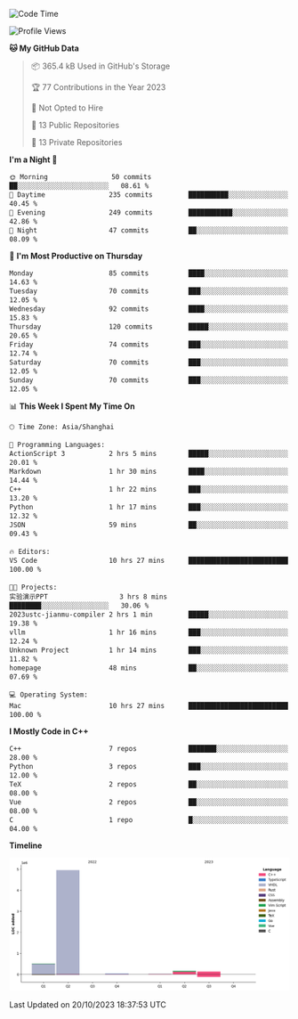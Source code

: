<!--START_SECTION:waka-->
![Code Time](http://img.shields.io/badge/Code%20Time-240%20hrs%2010%20mins-blue)

![Profile Views](http://img.shields.io/badge/Profile%20Views-9-blue)

**🐱 My GitHub Data** 

> 📦 365.4 kB Used in GitHub's Storage 
 > 
> 🏆 77 Contributions in the Year 2023
 > 
> 🚫 Not Opted to Hire
 > 
> 📜 13 Public Repositories 
 > 
> 🔑 13 Private Repositories 
 > 
**I'm a Night 🦉** 

```text
🌞 Morning                50 commits          ██░░░░░░░░░░░░░░░░░░░░░░░   08.61 % 
🌆 Daytime                235 commits         ██████████░░░░░░░░░░░░░░░   40.45 % 
🌃 Evening                249 commits         ███████████░░░░░░░░░░░░░░   42.86 % 
🌙 Night                  47 commits          ██░░░░░░░░░░░░░░░░░░░░░░░   08.09 % 
```
📅 **I'm Most Productive on Thursday** 

```text
Monday                   85 commits          ████░░░░░░░░░░░░░░░░░░░░░   14.63 % 
Tuesday                  70 commits          ███░░░░░░░░░░░░░░░░░░░░░░   12.05 % 
Wednesday                92 commits          ████░░░░░░░░░░░░░░░░░░░░░   15.83 % 
Thursday                 120 commits         █████░░░░░░░░░░░░░░░░░░░░   20.65 % 
Friday                   74 commits          ███░░░░░░░░░░░░░░░░░░░░░░   12.74 % 
Saturday                 70 commits          ███░░░░░░░░░░░░░░░░░░░░░░   12.05 % 
Sunday                   70 commits          ███░░░░░░░░░░░░░░░░░░░░░░   12.05 % 
```


📊 **This Week I Spent My Time On** 

```text
🕑︎ Time Zone: Asia/Shanghai

💬 Programming Languages: 
ActionScript 3           2 hrs 5 mins        █████░░░░░░░░░░░░░░░░░░░░   20.01 % 
Markdown                 1 hr 30 mins        ████░░░░░░░░░░░░░░░░░░░░░   14.44 % 
C++                      1 hr 22 mins        ███░░░░░░░░░░░░░░░░░░░░░░   13.20 % 
Python                   1 hr 17 mins        ███░░░░░░░░░░░░░░░░░░░░░░   12.32 % 
JSON                     59 mins             ██░░░░░░░░░░░░░░░░░░░░░░░   09.43 % 

🔥 Editors: 
VS Code                  10 hrs 27 mins      █████████████████████████   100.00 % 

🐱‍💻 Projects: 
实验演示PPT                  3 hrs 8 mins        ████████░░░░░░░░░░░░░░░░░   30.06 % 
2023ustc-jianmu-compiler 2 hrs 1 min         █████░░░░░░░░░░░░░░░░░░░░   19.38 % 
vllm                     1 hr 16 mins        ███░░░░░░░░░░░░░░░░░░░░░░   12.24 % 
Unknown Project          1 hr 14 mins        ███░░░░░░░░░░░░░░░░░░░░░░   11.82 % 
homepage                 48 mins             ██░░░░░░░░░░░░░░░░░░░░░░░   07.69 % 

💻 Operating System: 
Mac                      10 hrs 27 mins      █████████████████████████   100.00 % 
```

**I Mostly Code in C++** 

```text
C++                      7 repos             ███████░░░░░░░░░░░░░░░░░░   28.00 % 
Python                   3 repos             ███░░░░░░░░░░░░░░░░░░░░░░   12.00 % 
TeX                      2 repos             ██░░░░░░░░░░░░░░░░░░░░░░░   08.00 % 
Vue                      2 repos             ██░░░░░░░░░░░░░░░░░░░░░░░   08.00 % 
C                        1 repo              █░░░░░░░░░░░░░░░░░░░░░░░░   04.00 % 
```



**Timeline**

![Lines of Code chart](https://raw.githubusercontent.com/xkz0777/xkz0777/master/assets/bar_graph.png)


 Last Updated on 20/10/2023 18:37:53 UTC
<!--END_SECTION:waka-->

